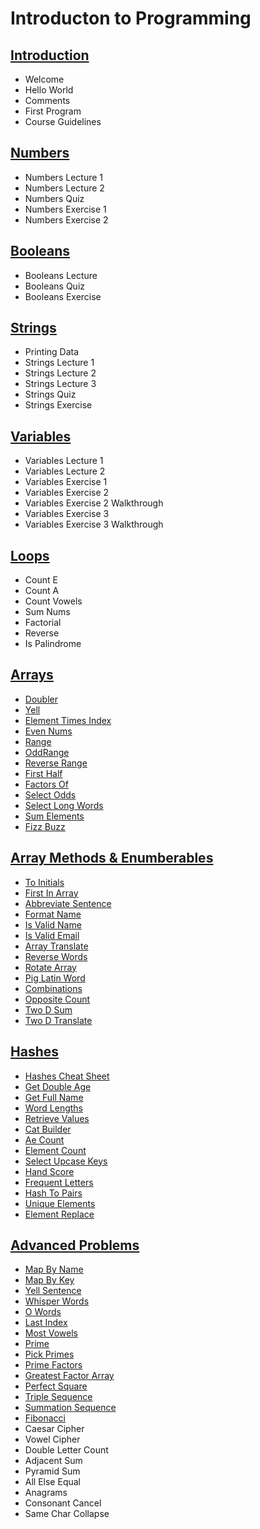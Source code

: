 # Introducton to Programming

## [Introduction](/introduction_to_programming/introduction/readme.md)
* Welcome
* Hello World
* Comments
* First Program
* Course Guidelines

## [Numbers](/introduction_to_programming/numbers/readme.md)
* Numbers Lecture 1
* Numbers Lecture 2
* Numbers Quiz
* Numbers Exercise 1
* Numbers Exercise 2

## [Booleans](/introduction_to_programming/booleans/readme.md)
* Booleans Lecture
* Booleans Quiz
* Booleans Exercise

## [Strings](/introduction_to_programming/strings/readme.md)
* Printing Data
* Strings Lecture 1
* Strings Lecture 2
* Strings Lecture 3
* Strings Quiz
* Strings Exercise

## [Variables](/introduction_to_programming/variables/readme.md)
* Variables Lecture 1
* Variables Lecture 2
* Variables Exercise 1
* Variables Exercise 2
* Variables Exercise 2 Walkthrough
* Variables Exercise 3
* Variables Exercise 3 Walkthrough

## [Loops](/introduction_to_programming/loops/readme.md)
* Count E
* Count A
* Count Vowels
* Sum Nums
* Factorial
* Reverse
* Is Palindrome

## [Arrays](/introduction_to_programming/arrays/readme.md)
* [Doubler](/introduction_to_programming/arrays/doubler/readme.md)
* [Yell](/introduction_to_programming/arrays/yell/readme.md)
* [Element Times Index](/introduction_to_programming/arrays/element_times_index/readme.md)
* [Even Nums](/introduction_to_programming/arrays/even_nums/readme.md)
* [Range](/introduction_to_programming/arrays/range/readme.md)
* [OddRange](/introduction_to_programming/arrays/odd_range/readme.md)
* [Reverse Range](/introduction_to_programming/arrays/reverse_range/readme.md)
* [First Half](/introduction_to_programming/arrays/first_half/readme.md)
* [Factors Of](/introduction_to_programming/arrays/factors_of/readme.md)
* [Select Odds](/introduction_to_programming/arrays/select_odds/readme.md)
* [Select Long Words](/introduction_to_programming/arrays/select_long_words/readme.md)
* [Sum Elements](/introduction_to_programming/arrays/sum_elements/readme.md)
* [Fizz Buzz](/introduction_to_programming/arrays/fizz_buzz/readme.md)

## [Array Methods & Enumberables](/introduction_to_programming/array_methods_and_enumeberables/readme.md)
* [To Initials](/introduction_to_programming/array_methods_and_enumeberables/to_initials/readme.md)
* [First In Array](/introduction_to_programming/array_methods_and_enumeberables/first_in_array/readme.md)
* [Abbreviate Sentence](/introduction_to_programming/array_methods_and_enumeberables/abbreviate_sentence/readme.md)
* [Format Name](/introduction_to_programming/array_methods_and_enumeberables/format_name/readme.md)
* [Is Valid Name](/introduction_to_programming/array_methods_and_enumeberables/is_valid_name/readme.md)
* [Is Valid Email](/introduction_to_programming/array_methods_and_enumeberables/is_valid_email/readme.md)
* [Array Translate](/introduction_to_programming/array_methods_and_enumeberables/array_translate/readme.md)
* [Reverse Words](/introduction_to_programming/array_methods_and_enumeberables/reverse_words/readme.md)
* [Rotate Array](/introduction_to_programming/array_methods_and_enumeberables/rotate_array/readme.md)
* [Pig Latin Word](/introduction_to_programming/array_methods_and_enumeberables/pig_latin_word/readme.md)
* [Combinations](/introduction_to_programming/array_methods_and_enumeberables/combinations/readme.md)
* [Opposite Count](/introduction_to_programming/array_methods_and_enumeberables/opposite_count/readme.md)
* [Two D Sum](/introduction_to_programming/array_methods_and_enumeberables/two_d_sum/readme.md)
* [Two D Translate](/introduction_to_programming/array_methods_and_enumeberables/two_d_translate/readme.md)

## [Hashes](/introduction_to_programming/hashes/readme.md)
* [Hashes Cheat Sheet](/introduction_to_programming/hashes/hashes_cheat_sheet/readme.md)
* [Get Double Age](/introduction_to_programming/hashes/get_double_age/readme.md)
* [Get Full Name](/introduction_to_programming/hashes/get_full_name/readme.md)
* [Word Lengths](/introduction_to_programming/hashes/word_lengths/readme.md)
* [Retrieve Values](/introduction_to_programming/hashes/retrieve_values/readme.md)
* [Cat Builder](/introduction_to_programming/hashes/cat_builder/readme.md)
* [Ae Count](/introduction_to_programming/hashes/ae_count/readme.md)
* [Element Count](/introduction_to_programming/hashes/element_count/readme.md)
* [Select Upcase Keys](/introduction_to_programming/hashes/select_upcase_keys/readme.md)
* [Hand Score](/introduction_to_programming/hashes/hand_score/readme.md)
* [Frequent Letters](/introduction_to_programming/hashes/frequent_letters/readme.md)
* [Hash To Pairs](/introduction_to_programming/hashes/hash_to_pairs/readme.md)
* [Unique Elements](/introduction_to_programming/hashes/unique_elements/readme.md)
* [Element Replace](/introduction_to_programming/hashes/element_replace/readme.md)

## [Advanced Problems](/introduction_to_programming/advanced_problems/readme.md)
* [Map By Name](/introduction_to_programming/advanced_problems/map_by_name/readme.md)
* [Map By Key](/introduction_to_programming/advanced_problems/map_by_key/readme.md)
* [Yell Sentence](/introduction_to_programming/advanced_problems/yell_sentence/readme.md)
* [Whisper Words](/introduction_to_programming/advanced_problems/whisper_words/readme.md)
* [O Words](/introduction_to_programming/advanced_problems/o_words/readme.md)
* [Last Index](/introduction_to_programming/advanced_problems/last_index/readme.md)
* [Most Vowels](/introduction_to_programming/advanced_problems/most_vowels/readme.md)
* [Prime](/introduction_to_programming/advanced_problems/prime/readme.md)
* [Pick Primes](/introduction_to_programming/advanced_problems/pick_primes/readme.md)
* [Prime Factors](/introduction_to_programming/advanced_problems/prime_factors/readme.md)
* [Greatest Factor Array](/introduction_to_programming/advanced_problems/greatest_factor_array/readme.md)
* [Perfect Square](/introduction_to_programming/advanced_problems/perfect_square/readme.md)
* [Triple Sequence](/introduction_to_programming/advanced_problems/triple_sequence/readme.md)
* [Summation Sequence](/introduction_to_programming/advanced_problems/summation_sequence/readme.md)
* [Fibonacci](/introduction_to_programming/advanced_problems/fibonacci/readme.md)
* Caesar Cipher
* Vowel Cipher
* Double Letter Count
* Adjacent Sum
* Pyramid Sum
* All Else Equal
* Anagrams
* Consonant Cancel
* Same Char Collapse